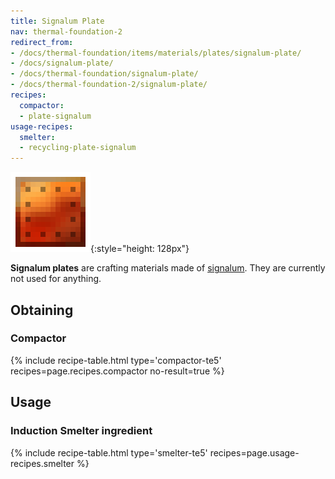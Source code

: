 ```yaml
---
title: Signalum Plate
nav: thermal-foundation-2
redirect_from:
- /docs/thermal-foundation/items/materials/plates/signalum-plate/
- /docs/signalum-plate/
- /docs/thermal-foundation/signalum-plate/
- /docs/thermal-foundation-2/signalum-plate/
recipes:
  compactor:
  - plate-signalum
usage-recipes:
  smelter:
  - recycling-plate-signalum
---
```


![Signalum plate](/assets/images/thermal-foundation-2/plate-signalum.png){:style="height: 128px"}


**Signalum plates** are crafting materials made of
[signalum](/docs/1.12/thermal-foundation-2/signalum-ingot/). They are currently not used for anything.


Obtaining
---------

### Compactor
{% include recipe-table.html type='compactor-te5' recipes=page.recipes.compactor no-result=true %}


Usage
-----

### Induction Smelter ingredient
{% include recipe-table.html type='smelter-te5' recipes=page.usage-recipes.smelter %}
